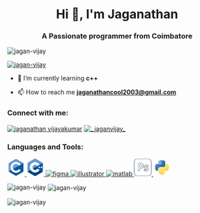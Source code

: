 <h1 align="center">Hi 👋, I'm Jaganathan</h1>
<h3 align="center">A Passionate programmer from Coimbatore</h3>

<p align="left"> <img src="https://komarev.com/ghpvc/?username=jagan-vijay&label=Profile%20views&color=0e75b6&style=flat" alt="jagan-vijay" /> </p>

<p align="left"> <a href="https://github.com/ryo-ma/github-profile-trophy"><img src="https://github-profile-trophy.vercel.app/?username=jagan-vijay" alt="jagan-vijay" /></a> </p>

- 🌱 I’m currently learning **c++**

- 📫 How to reach me **jaganathancool2003@gmail.com**

<h3 align="left">Connect with me:</h3>
<p align="left">
<a href="https://linkedin.com/in/jaganathan vijayakumar" target="blank"><img align="center" src="https://raw.githubusercontent.com/rahuldkjain/github-profile-readme-generator/master/src/images/icons/Social/linked-in-alt.svg" alt="jaganathan vijayakumar" height="30" width="40" /></a>
<a href="https://instagram.com/_jaganvijay_" target="blank"><img align="center" src="https://raw.githubusercontent.com/rahuldkjain/github-profile-readme-generator/master/src/images/icons/Social/instagram.svg" alt="_jaganvijay_" height="30" width="40" /></a>
</p>

<h3 align="left">Languages and Tools:</h3>
<p align="left"> <a href="https://www.cprogramming.com/" target="_blank" rel="noreferrer"> <img src="https://raw.githubusercontent.com/devicons/devicon/master/icons/c/c-original.svg" alt="c" width="40" height="40"/> </a> <a href="https://www.w3schools.com/cpp/" target="_blank" rel="noreferrer"> <img src="https://raw.githubusercontent.com/devicons/devicon/master/icons/cplusplus/cplusplus-original.svg" alt="cplusplus" width="40" height="40"/> </a> <a href="https://www.figma.com/" target="_blank" rel="noreferrer"> <img src="https://www.vectorlogo.zone/logos/figma/figma-icon.svg" alt="figma" width="40" height="40"/> </a> <a href="https://www.adobe.com/in/products/illustrator.html" target="_blank" rel="noreferrer"> <img src="https://www.vectorlogo.zone/logos/adobe_illustrator/adobe_illustrator-icon.svg" alt="illustrator" width="40" height="40"/> </a> <a href="https://www.mathworks.com/" target="_blank" rel="noreferrer"> <img src="https://upload.wikimedia.org/wikipedia/commons/2/21/Matlab_Logo.png" alt="matlab" width="40" height="40"/> </a> <a href="https://www.photoshop.com/en" target="_blank" rel="noreferrer"> <img src="https://raw.githubusercontent.com/devicons/devicon/master/icons/photoshop/photoshop-line.svg" alt="photoshop" width="40" height="40"/> </a> <a href="https://www.python.org" target="_blank" rel="noreferrer"> <img src="https://raw.githubusercontent.com/devicons/devicon/master/icons/python/python-original.svg" alt="python" width="40" height="40"/> </a> </p>

<p><img align="left" src="https://github-readme-stats.vercel.app/api/top-langs?username=jagan-vijay&show_icons=true&locale=en&layout=compact" alt="jagan-vijay" /></p>

<p>&nbsp;<img align="center" src="https://github-readme-stats.vercel.app/api?username=jagan-vijay&show_icons=true&locale=en" alt="jagan-vijay" /></p>

<p><img align="center" src="https://github-readme-streak-stats.herokuapp.com/?user=jagan-vijay&" alt="jagan-vijay" /></p>
